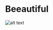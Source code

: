 # Beeautiful

![alt text](http://cdn.collider.com/uploads/imageGallery/Bee_Movie/bee_movie_image_chris_rock_jerry_seinfeld.jpg "IMMA BEE IMMA BEE IMMA BEE IMMA BEE")

